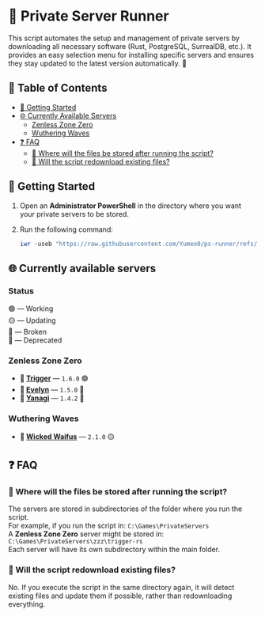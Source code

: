 # 🚀 Private Server Runner

This script automates the setup and management of private servers by downloading all necessary software (Rust, PostgreSQL, SurrealDB, etc.). It provides an easy selection menu for installing specific servers and ensures they stay updated to the latest version automatically. 🚀

## 📖 Table of Contents

- [📌 Getting Started](#-getting-started)
- [🌐 Currently Available Servers](#-currently-available-servers)
  - [Zenless Zone Zero](#zenless-zone-zero)
  - [Wuthering Waves](#wuthering-waves)
- [❓ FAQ](#-faq)
  - [📂 Where will the files be stored after running the script?](#-where-will-the-files-be-stored-after-running-the-script)
  - [🔄 Will the script redownload existing files?](#-will-the-script-redownload-existing-files)

## 📌 Getting Started

1. Open an **Administrator PowerShell** in the directory where you want your private servers to be stored.
2. Run the following command:

   ```powershell
   iwr -useb "https://raw.githubusercontent.com/Yumeo0/ps-runner/refs/heads/main/ps.ps1" | iex
   ```

## 🌐 Currently available servers

### Status

🟢 — Working  
🟡 — Updating  
🔴 — Broken  
🔵 — Deprecated

### Zenless Zone Zero

- **🔗 [Trigger](https://git.xeondev.com/ObolSquad/trigger-rs)** — `1.6.0` 🟢
- **🔗 [Evelyn](https://git.xeondev.com/evelyn-rs/evelyn-rs)** — `1.5.0` 🔵
- **🔗 [Yanagi](https://git.xeondev.com/HollowSpecialOperationsS6/YanagiZS)** — `1.4.2` 🔵

### Wuthering Waves

- **🔗 [Wicked Waifus](https://git.xeondev.com/wickedwaifus/wicked-waifus-rs)** — `2.1.0` 🟡

## ❓ FAQ

### 📂 Where will the files be stored after running the script?

The servers are stored in subdirectories of the folder where you run the script.  
For example, if you run the script in: `C:\Games\PrivateServers`  
A **Zenless Zone Zero** server might be stored in: `C:\Games\PrivateServers\zzz\trigger-rs`  
Each server will have its own subdirectory within the main folder.

### 🔄 Will the script redownload existing files?

No. If you execute the script in the same directory again, it will detect existing files and update them if possible, rather than redownloading everything.

